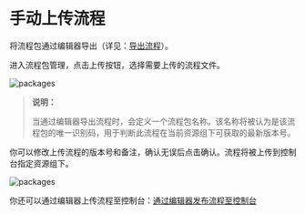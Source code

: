 # 手动上传流程

将流程包通过编辑器导出（详见：[导出流程](../../../Studio/Introduction/TheUserInterface.md)）。

进入流程包管理，点击上传按钮，选择需要上传的流程文件。

![packages](https://docimages.blob.core.chinacloudapi.cn/images/Console/packages/V3package3.png)

>**说明：**
>
>当通过编辑器导出流程时，会定义一个流程包名称。该名称将被认为是该流程包的唯一识别码，用于判断此流程在当前资源组下可获取的最新版本号。

你可以修改上传流程的版本号和备注，确认无误后点击确认。流程将被上传到控制台指定资源组下。

![packages](https://docimages.blob.core.chinacloudapi.cn/images/Console/packages/V3package4.png)

你还可以通过编辑器上传流程至控制台：[通过编辑器发布流程至控制台](../../../Studio/process/PublishProject.md)
